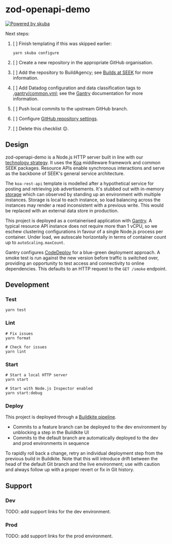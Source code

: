 # zod-openapi-demo

[![Powered by skuba](https://img.shields.io/badge/🤿%20skuba-powered-009DC4)](https://github.com/seek-oss/skuba)

Next steps:

1. [ ] Finish templating if this was skipped earlier:

   ```shell
   yarn skuba configure
   ```

2. [ ] Create a new repository in the appropriate GitHub organisation.
3. [ ] Add the repository to BuildAgency;
       see [Builds at SEEK] for more information.
4. [ ] Add Datadog configuration and data classification tags to [.gantry/common.yml](.gantry/common.yml);
       see the [Gantry] documentation for more information.
5. [ ] Push local commits to the upstream GitHub branch.
6. [ ] Configure [GitHub repository settings].
7. [ ] Delete this checklist 😌.

[builds at seek]: https://builds-at-seek.ssod.skinfra.xyz
[github repository settings]: https://github.com/samchungy/zod-openapi-demo/settings

## Design

zod-openapi-demo is a Node.js HTTP server built in line with our [technology strategy].
It uses the [Koa] middleware framework and common SEEK packages.
Resource APIs enable synchronous interactions and serve as the backbone of SEEK's general service architecture.

The `koa-rest-api` template is modelled after a hypothetical service for posting and retrieving job advertisements.
It's stubbed out with in-memory [storage](src/storage) which can observed by standing up an environment with multiple instances.
Storage is local to each instance, so load balancing across the instances may render a read inconsistent with a previous write.
This would be replaced with an external data store in production.

This project is deployed as a containerised application with [Gantry].
A typical resource API instance does not require more than 1 vCPU,
so we eschew clustering configurations in favour of a single Node.js process per container.
Under load, we autoscale horizontally in terms of container count up to `autoScaling.maxCount`.

Gantry configures [CodeDeploy] for a blue-green deployment approach.
A smoke test is run against the new version before traffic is switched over,
providing an opportunity to test access and connectivity to online dependencies.
This defaults to an HTTP request to the `GET /smoke` endpoint.

## Development

### Test

```shell
yarn test
```

### Lint

```shell
# Fix issues
yarn format

# Check for issues
yarn lint
```

### Start

```shell
# Start a local HTTP server
yarn start

# Start with Node.js Inspector enabled
yarn start:debug
```

### Deploy

This project is deployed through a [Buildkite pipeline](.buildkite/pipeline.yml).

- Commits to a feature branch can be deployed to the dev environment by unblocking a step in the Buildkite UI
- Commits to the default branch are automatically deployed to the dev and prod environments in sequence

To rapidly roll back a change,
retry an individual deployment step from the previous build in Buildkite.
Note that this will introduce drift between the head of the default Git branch and the live environment;
use with caution and always follow up with a proper revert or fix in Git history.

## Support

### Dev

TODO: add support links for the dev environment.

<!--
- CloudWatch dashboard
- Datadog dashboard
- Splunk logs
-->

### Prod

TODO: add support links for the prod environment.

<!--
- CloudWatch dashboard
- Datadog dashboard
- Splunk logs
-->

[codedeploy]: https://docs.aws.amazon.com/codedeploy
[gantry]: https://backstage.myseek.xyz/docs/default/component/gantry/
[koa]: https://koajs.com
[technology strategy]: https://tech-strategy.ssod.skinfra.xyz
